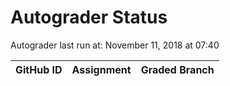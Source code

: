 # Autograder Status
Autograder last run at: November 11, 2018 at 07:40

| GitHub ID | Assignment | Graded Branch |
|-----------|------------|---------------|
